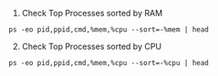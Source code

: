 
1. Check Top Processes sorted by RAM 


```
ps -eo pid,ppid,cmd,%mem,%cpu --sort=-%mem | head
```

2. Check Top Processes sorted by CPU


```
ps -eo pid,ppid,cmd,%mem,%cpu --sort=-%cpu | head
```
